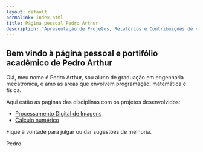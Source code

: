 ```yaml
---
layout: default
permalink: index.html
title: Página pessoal Pedro Arthur
description: "Apresentação de Projetos, Relatórios e Contribuições de código"
---
```


## **Bem vindo à página pessoal e portifólio acadêmico de Pedro Arthur**

Olá, meu nome é Pedro Arthur, sou aluno de graduação em engenharia mecatrônica, e amo as áreas que envolvem programação, matemática e física.

Aqui estão as paginas das disciplinas com os projetos desenvolvidos:

- [Processamento Digital de Imagens](processamento_digital_de_imagens/index.md)
- [Calculo numérico](calculo_numerico/index.md)

Fique à vontade para julgar ou dar sugestões de melhoria.

Pedro
